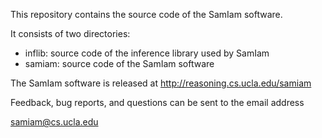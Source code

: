 This repository contains the source code of the SamIam software.

It consists of two directories:

- inflib: source code of the inference library used by SamIam
- samiam: source code of the SamIam software

The SamIam software is released at http://reasoning.cs.ucla.edu/samiam

Feedback, bug reports, and questions can be sent to the email address

  samiam@cs.ucla.edu

